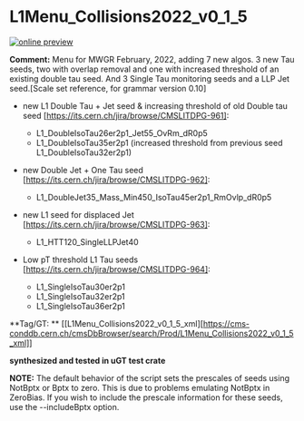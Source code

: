 # L1Menu_Collisions2022_v0_1_5

[![online preview](https://img.shields.io/badge/Online%20preview-click%20here-blue)](https://htmlpreview.github.io/?https://github.com/priyasajid/L1MenuRun3/blob/master/development/L1Menu_Collisions2022_v0_1_5/L1Menu_Collisions2022_v0_1_5.html)

**Comment:** Menu for MWGR February, 2022, adding 7 new algos. 3 new Tau seeds, two with overlap removal and one with increased threshold of an existing double tau seed. And 3 Single Tau monitoring seeds and a LLP Jet seed.[Scale set reference, for grammar version 0.10]

- new L1 Double Tau + Jet seed & increasing threshold of old Double tau seed [https://its.cern.ch/jira/browse/CMSLITDPG-961]:
    - L1_DoubleIsoTau26er2p1_Jet55_OvRm_dR0p5
    - L1_DoubleIsoTau35er2p1 (increased threshold from previous seed L1_DoubleIsoTau32er2p1)

- new Double Jet + One Tau seed [https://its.cern.ch/jira/browse/CMSLITDPG-962]:
    - L1_DoubleJet35_Mass_Min450_IsoTau45er2p1_RmOvlp_dR0p5

- new L1 seed for displaced Jet [https://its.cern.ch/jira/browse/CMSLITDPG-963]: 
    - L1_HTT120_SingleLLPJet40

- Low pT threshold L1 Tau seeds [https://its.cern.ch/jira/browse/CMSLITDPG-964]:
    - L1_SingleIsoTau30er2p1
    - L1_SingleIsoTau32er2p1
    - L1_SingleIsoTau36er2p1

**Tag/GT: ** [[L1Menu_Collisions2022_v0_1_5_xml][https://cms-conddb.cern.ch/cmsDbBrowser/search/Prod/L1Menu_Collisions2022_v0_1_5_xml]]

**synthesized and tested in uGT test crate**

**NOTE:** The default behavior of the script sets the prescales of seeds using NotBptx or Bptx to zero. This is due to problems emulating NotBptx in ZeroBias. If you wish to include the prescale information for these seeds, use the --includeBptx option.
